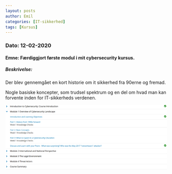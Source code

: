 ```yaml
---
layout: posts
author: Emil
categories: [IT-sikkerhed]
tags: [Kursus]
---
```

<h3>Dato: 12-02-2020</h3>

<h4>Emne: Færdiggjort første modul i mit cybersecurity kursus.</h4>

<h5>Beskrivelse:</h5>

Der blev gennemgået en kort historie om it sikkerhed fra 90erne og fremad.

Nogle basiske koncepter, som trudsel spektrum og en del om hvad man kan forvente inden for IT-sikkerheds verdenen.

![image](/assets/images/cybersecurity.module1.png)
